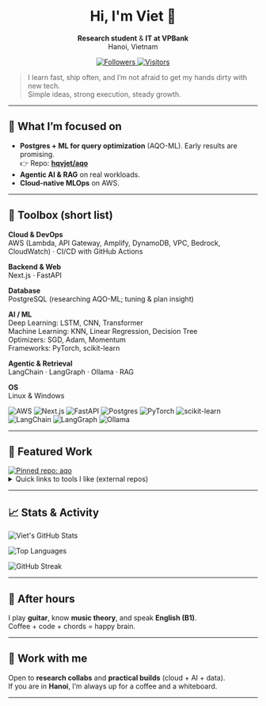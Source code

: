 <!-- Profile README for @hqvjet -->
<div align="center">

# Hi, I'm Viet 👋

**Research student** & **IT at VPBank**  
Hanoi, Vietnam

<a href="https://github.com/hqvjet?tab=followers">
  <img alt="Followers" src="https://img.shields.io/github/followers/hqvjet?style=flat&label=Followers">
</a>
<a href="https://visitor-badge.laobi.icu/badge?page_id=hqvjet.hqvjet">
  <img alt="Visitors" src="https://visitor-badge.laobi.icu/badge?page_id=hqvjet.hqvjet">
</a>

</div>

> I learn fast, ship often, and I’m not afraid to get my hands dirty with new tech.  
> Simple ideas, strong execution, steady growth.

---

## 🔭 What I’m focused on
- **Postgres + ML for query optimization** (AQO-ML). Early results are promising.  
  👉 Repo: **[hqvjet/aqo](https://github.com/hqvjet/aqo)**
- **Agentic AI & RAG** on real workloads.
- **Cloud-native MLOps** on AWS.

---

## 🧰 Toolbox (short list)

**Cloud & DevOps**  
AWS (Lambda, API Gateway, Amplify, DynamoDB, VPC, Bedrock, CloudWatch) · CI/CD with GitHub Actions

**Backend & Web**  
Next.js · FastAPI

**Database**  
PostgreSQL (researching AQO-ML; tuning & plan insight)

**AI / ML**  
Deep Learning: LSTM, CNN, Transformer  
Machine Learning: KNN, Linear Regression, Decision Tree  
Optimizers: SGD, Adam, Momentum  
Frameworks: PyTorch, scikit-learn

**Agentic & Retrieval**  
LangChain · LangGraph · Ollama · RAG

**OS**  
Linux & Windows

<p>
  <!-- quick skill badges (compact) -->
  <img alt="AWS" src="https://img.shields.io/badge/AWS-232F3E?logo=amazon-aws&logoColor=white">
  <img alt="Next.js" src="https://img.shields.io/badge/Next.js-000000?logo=nextdotjs&logoColor=white">
  <img alt="FastAPI" src="https://img.shields.io/badge/FastAPI-009688?logo=fastapi&logoColor=white">
  <img alt="Postgres" src="https://img.shields.io/badge/PostgreSQL-4169E1?logo=postgresql&logoColor=white">
  <img alt="PyTorch" src="https://img.shields.io/badge/PyTorch-EE4C2C?logo=pytorch&logoColor=white">
  <img alt="scikit-learn" src="https://img.shields.io/badge/scikit--learn-F7931E?logo=scikitlearn&logoColor=white">
  <img alt="LangChain" src="https://img.shields.io/badge/LangChain-2C7A7B">
  <img alt="LangGraph" src="https://img.shields.io/badge/LangGraph-0F172A">
  <img alt="Ollama" src="https://img.shields.io/badge/Ollama-000000">
</p>

---

## 🌟 Featured Work

<a href="https://github.com/hqvjet/aqo">
  <img src="https://github-readme-stats.vercel.app/api/pin/?username=hqvjet&repo=aqo&show_owner=true" alt="Pinned repo: aqo">
</a>

<details>
<summary>Quick links to tools I like (external repos)</summary>

- ⭐ LangChain → <a href="https://github.com/langchain-ai/langchain">github.com/langchain-ai/langchain</a>  
- ⭐ LangGraph → <a href="https://github.com/langchain-ai/langgraph">github.com/langchain-ai/langgraph</a>  
- ⭐ Ollama → <a href="https://github.com/ollama/ollama">github.com/ollama/ollama</a>  
- ⭐ FastAPI → <a href="https://github.com/tiangolo/fastapi">github.com/tiangolo/fastapi</a>  
- ⭐ Next.js → <a href="https://github.com/vercel/next.js">github.com/vercel/next.js</a>  
- ⭐ PyTorch → <a href="https://github.com/pytorch/pytorch">github.com/pytorch/pytorch</a>  
- ⭐ scikit-learn → <a href="https://github.com/scikit-learn/scikit-learn">github.com/scikit-learn/scikit-learn</a>
</details>

---

## 📈 Stats & Activity

<p>
  <img alt="Viet's GitHub Stats" 
       src="https://github-readme-stats.vercel.app/api?username=hqvjet&show_icons=true&hide_title=true" />
</p>
<p>
  <img alt="Top Languages" 
       src="https://github-readme-stats.vercel.app/api/top-langs/?username=hqvjet&layout=compact&langs_count=8" />
</p>
<p>
  <img alt="GitHub Streak" 
       src="https://streak-stats.demolab.com?user=hqvjet" />
</p>

---

## 🎸 After hours
I play **guitar**, know **music theory**, and speak **English (B1)**.  
Coffee + code + chords = happy brain.

---

## 🤝 Work with me
Open to **research collabs** and **practical builds** (cloud + AI + data).  
If you are in **Hanoi**, I’m always up for a coffee and a whiteboard.

---
<!-- End -->

